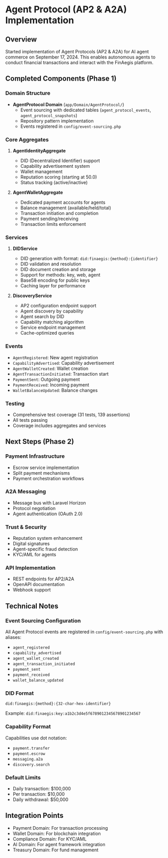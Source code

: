 # Agent Protocol (AP2 & A2A) Implementation

## Overview
Started implementation of Agent Protocols (AP2 & A2A) for AI agent commerce on September 17, 2024. This enables autonomous agents to conduct financial transactions and interact with the FinAegis platform.

## Completed Components (Phase 1)

### Domain Structure
- **AgentProtocol Domain** (`app/Domain/AgentProtocol/`)
  - Event sourcing with dedicated tables (`agent_protocol_events`, `agent_protocol_snapshots`)
  - Repository pattern implementation
  - Events registered in `config/event-sourcing.php`

### Core Aggregates
1. **AgentIdentityAggregate**
   - DID (Decentralized Identifier) support
   - Capability advertisement system
   - Wallet management
   - Reputation scoring (starting at 50.0)
   - Status tracking (active/inactive)

2. **AgentWalletAggregate**
   - Dedicated payment accounts for agents
   - Balance management (available/held/total)
   - Transaction initiation and completion
   - Payment sending/receiving
   - Transaction limits enforcement

### Services
1. **DIDService**
   - DID generation with format: `did:finaegis:{method}:{identifier}`
   - DID validation and resolution
   - DID document creation and storage
   - Support for methods: key, web, agent
   - Base58 encoding for public keys
   - Caching layer for performance

2. **DiscoveryService**
   - AP2 configuration endpoint support
   - Agent discovery by capability
   - Agent search by DID
   - Capability matching algorithm
   - Service endpoint management
   - Cache-optimized queries

### Events
- `AgentRegistered`: New agent registration
- `CapabilityAdvertised`: Capability advertisement
- `AgentWalletCreated`: Wallet creation
- `AgentTransactionInitiated`: Transaction start
- `PaymentSent`: Outgoing payment
- `PaymentReceived`: Incoming payment
- `WalletBalanceUpdated`: Balance changes

### Testing
- Comprehensive test coverage (31 tests, 139 assertions)
- All tests passing
- Coverage includes aggregates and services

## Next Steps (Phase 2)

### Payment Infrastructure
- Escrow service implementation
- Split payment mechanisms
- Payment orchestration workflows

### A2A Messaging
- Message bus with Laravel Horizon
- Protocol negotiation
- Agent authentication (OAuth 2.0)

### Trust & Security
- Reputation system enhancement
- Digital signatures
- Agent-specific fraud detection
- KYC/AML for agents

### API Implementation
- REST endpoints for AP2/A2A
- OpenAPI documentation
- Webhook support

## Technical Notes

### Event Sourcing Configuration
All Agent Protocol events are registered in `config/event-sourcing.php` with aliases:
- `agent_registered`
- `capability_advertised`
- `agent_wallet_created`
- `agent_transaction_initiated`
- `payment_sent`
- `payment_received`
- `wallet_balance_updated`

### DID Format
```
did:finaegis:{method}:{32-char-hex-identifier}
```
Example: `did:finaegis:key:a1b2c3d4e5f6789012345678901234567`

### Capability Format
Capabilities use dot notation:
- `payment.transfer`
- `payment.escrow`
- `messaging.a2a`
- `discovery.search`

### Default Limits
- Daily transaction: $100,000
- Per transaction: $10,000
- Daily withdrawal: $50,000

## Integration Points
- Payment Domain: For transaction processing
- Wallet Domain: For blockchain integration
- Compliance Domain: For KYC/AML
- AI Domain: For agent framework integration
- Treasury Domain: For fund management
